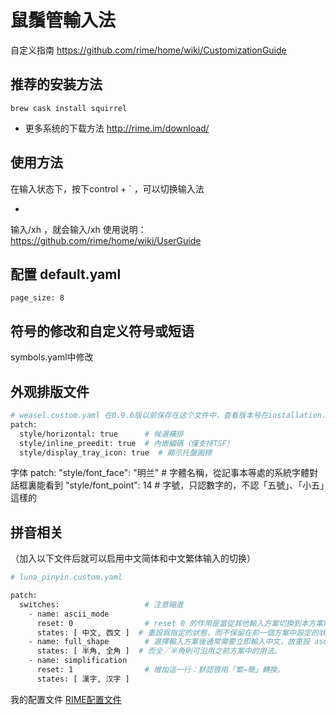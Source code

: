 # 鼠鬚管輸入法

自定义指南
https://github.com/rime/home/wiki/CustomizationGuide



## 推荐的安装方法
`brew cask install squirrel`

+ 更多系统的下载方法
http://rime.im/download/

## 使用方法
在输入状态下，按下control + ` ，可以切换输入法

+ 
输入/xh ，就会输入/xh
使用说明：
https://github.com/rime/home/wiki/UserGuide

## 配置 default.yaml 
`page_size: 8`

## 符号的修改和自定义符号或短语
symbols.yaml中修改

## 外观排版文件

```bash
# weasel.custom.yaml 在0.9.6版以前保存在这个文件中，查看版本号在installation.yaml这个文件中
patch:
  style/horizontal: true      # 候選橫排
  style/inline_preedit: true  # 內嵌編碼（僅支持TSF）
  style/display_tray_icon: true  # 顯示托盤圖標
```

字体
patch:
  "style/font_face": "明兰"  # 字體名稱，從記事本等處的系統字體對話框裏能看到
  "style/font_point": 14     # 字號，只認數字的，不認「五號」、「小五」這樣的
  
## 拼音相关
（加入以下文件后就可以启用中文简体和中文繁体输入的切换）
```bash
# luna_pinyin.custom.yaml

patch:
  switches:                   # 注意縮進
    - name: ascii_mode
      reset: 0                # reset 0 的作用是當從其他輸入方案切換到本方案時，
      states: [ 中文, 西文 ]  # 重設爲指定的狀態，而不保留在前一個方案中設定的狀態。
    - name: full_shape        # 選擇輸入方案後通常需要立即輸入中文，故重設 ascii_mode = 0；
      states: [ 半角, 全角 ]  # 而全／半角則可沿用之前方案中的用法。
    - name: simplification
      reset: 1                # 增加這一行：默認啓用「繁→簡」轉換。
      states: [ 漢字, 汉字 ]
 ```
 
 我的配置文件 [RIME配置文件](https://github.com/0551/AppDevTools/RIME)
 
